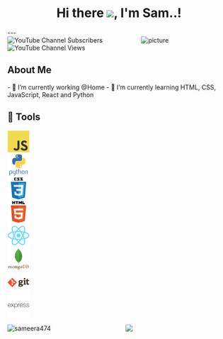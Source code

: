<h1 align="center"> Hi there <img src="https://raw.githubusercontent.com/MartinHeinz/MartinHeinz/master/wave.gif" width="30px">, I'm Sam..! </h1> 
---


<div>
  <div>
    <img src="https://user-images.githubusercontent.com/74038190/225813708-98b745f2-7d22-48cf-9150-083f1b00d6c9.gif" alt="picture" width="40%" align="right" />
  </div>



<div top-margin=60px  align="left"  width="47%" >
<img alt="YouTube Channel Subscribers" src="https://img.shields.io/youtube/channel/subscribers/UCMEAZUKrw_B23PypVM7MdlA"> <img alt="YouTube Channel Views"   src="https://img.shields.io/youtube/channel/views/UCMEAZUKrw_B23PypVM7MdlA">
<h2>About Me</h2>
  - 🔭 I’m currently working @Home
  - 🌱 I’m currently learning HTML, CSS, JavaScript, React and Python
  </div>
 </div>

<div top-margin=60px>
 <h2>🧰 Tools</h2>
 
 <div style=" width: 50px; ">
  <img src="https://github.com/devicons/devicon/blob/master/icons/javascript/javascript-original.svg" alt="JavaScript logo" width="50px" hight="50px" />
  <img src="https://github.com/devicons/devicon/blob/master/icons/python/python-original-wordmark.svg" alt="Python logo" width="50px" hight="50px" /> 
  <img src="https://github.com/devicons/devicon/blob/master/icons/css3/css3-original-wordmark.svg" alt="CSS logo" width="50px" hight="50px" /> 
  <img src="https://github.com/devicons/devicon/blob/master/icons/html5/html5-original-wordmark.svg" alt="HTML logo" width="50px" hight="50px" />
  <img src="https://github.com/devicons/devicon/blob/master/icons/react/react-original.svg" alt="React logo" width="50px" hight="50px" /> 
  <img src="https://github.com/devicons/devicon/blob/master/icons/mongodb/mongodb-original-wordmark.svg" alt="Mongodb logo" width="50px" hight="50px" />
  <img src="https://github.com/devicons/devicon/blob/master/icons/git/git-original-wordmark.svg" alt="Git logo" width="50px" hight="50px" /> 
  <img src="https://github.com/devicons/devicon/blob/master/icons/express/express-original-wordmark.svg" alt="Express logo" width="50px" hight="50px" /> <br>
 </div>
</div>


<div top-margin=60px>
 <p><img align="left" width="47%" src="https://github-readme-stats.vercel.app/api/top-langs?username=sameera474&show_icons=true&locale=en&layout=compact" alt="sameera474" /></p>
 <p><img align="right" width="47%" src="https://github-readme-stats.vercel.app/api?username=sama&theme=dark&show_icons=true"</p>
 </div>

<!--
**sameera474/sameera474** is a ✨ _special_ ✨ repository because its `README.md` (this file) appears on your GitHub profile.

Here are some ideas to get you started:

- 🔭 I’m currently working on ...
- 🌱 I’m currently learning ...
- 👯 I’m looking to collaborate on ...
- 🤔 I’m looking for help with ...
- 💬 Ask me about ...
- 📫 How to reach me: ...
- 😄 Pronouns: ...
- ⚡ Fun fact: ...
-->
